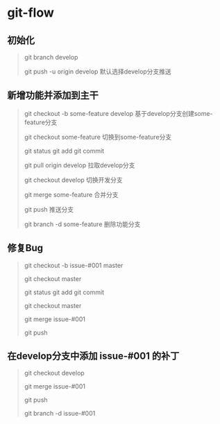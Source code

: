 # git-flow

## 初始化
> git branch develop
>
> git push -u origin develop 默认选择develop分支推送

## 新增功能并添加到主干
> git checkout -b some-feature develop 基于develop分支创建some-feature分支
>
> git checkout some-feature 切换到some-feature分支
>
> git status
> git add
> git commit
>
> git pull origin develop 拉取develop分支
>
> git checkout develop 切换开发分支
>
> git merge some-feature 合并分支
>
> git push 推送分支
>
> git branch -d some-feature 删除功能分支

## 修复Bug
> git checkout -b issue-#001 master
>
> git checkout master
>
> git status
> git add
> git commit
>
> git checkout master
>
> git merge issue-#001
>
> git push

## 在develop分支中添加 issue-#001 的补丁
> git checkout develop
>
> git merge issue-#001
>
> git push
>
> git branch -d issue-#001
